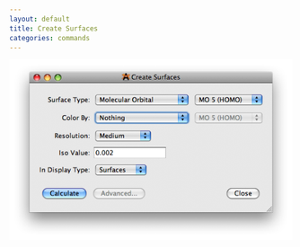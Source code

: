 ```yaml
---
layout: default
title: Create Surfaces
categories: commands
---
```




![](Surfaces.png "Surfaces.png")




